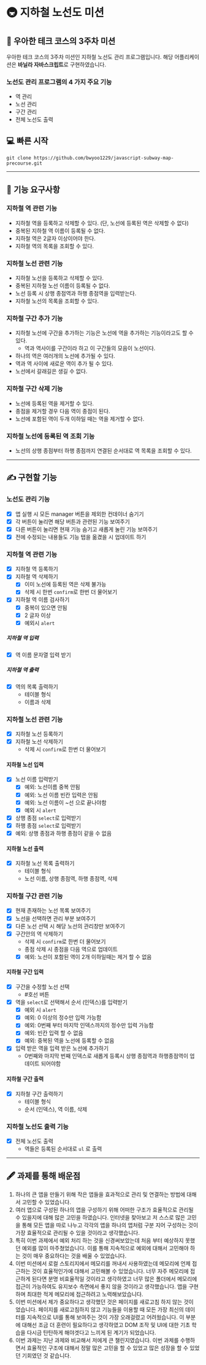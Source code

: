 # 🚇 지하철 노선도 미션

## 🚀 우아한 테크 코스의 3주차 미션
우아한 테크 코스의 3주차 미션인 지하철 노선도 관리 프로그램입니다.
해당 어플리케이션은 <b>바닐라 자바스크립트</b>로 구현하였습니다.

### 노선도 관리 프로그램의 4 가지 주요 기능
* 역 관리
* 노선 관리
* 구간 관리
* 전체 노선도 출력

## 💻 빠른 시작

```
git clone https://github.com/bwyoo1229/javascript-subway-map-precourse.git
```

<hr />

## 🚀 기능 요구사항

### 지하철 역 관련 기능
- 지하철 역을 등록하고 삭제할 수 있다. (단, 노선에 등록된 역은 삭제할 수 없다)
- 중복된 지하철 역 이름이 등록될 수 없다.
- 지하철 역은 2글자 이상이어야 한다.
- 지하철 역의 목록을 조회할 수 있다.

### 지하철 노선 관련 기능
- 지하철 노선을 등록하고 삭제할 수 있다.
- 중복된 지하철 노선 이름이 등록될 수 없다.
- 노선 등록 시 상행 종점역과 하행 종점역을 입력받는다.
- 지하철 노선의 목록을 조회할 수 있다.

### 지하철 구간 추가 기능
- 지하철 노선에 구간을 추가하는 기능은 노선에 역을 추가하는 기능이라고도 할 수 있다.
  - 역과 역사이를 구간이라 하고 이 구간들의 모음이 노선이다.  
- 하나의 역은 여러개의 노선에 추가될 수 있다.
- 역과 역 사이에 새로운 역이 추가 될 수 있다.
- 노선에서 갈래길은 생길 수 없다.

### 지하철 구간 삭제 기능
- 노선에 등록된 역을 제거할 수 있다.
- 종점을 제거할 경우 다음 역이 종점이 된다.
- 노선에 포함된 역이 두개 이하일 때는 역을 제거할 수 없다.

### 지하철 노선에 등록된 역 조회 기능
- 노선의 상행 종점부터 하행 종점까지 연결된 순서대로 역 목록을 조회할 수 있다.

<hr />

## ✍️ 구현할 기능

### 노선도 관리 기능
- [x] 앱 실행 시 모든 manager 버튼을 제외한 컨데이너 숨기기
- [x] 각 버튼이 눌리면 해당 버튼과 관련된 기능 보여주기
- [x] 다른 버튼이 눌리면 현재 기능 숨기고 새롭게 눌린 기능 보여주기
- [x] 전에 수정되는 내용들도 기능 탭을 옮겼을 시 업데이트 하기

### 지하철 역 관련 기능
- [x] 지하철 역 등록하기
- [x] 지하철 역 삭제하기
  - [x] 이미 노선에 등록된 역은 삭제 불가능
  - [x] 삭제 시 한번 `confirm`로 한번 더 물어보기
- [x] 지하철 역 이름 검사하기
  - [x] 중복이 있으면 안됨
  - [x] 2 글자 이상
  - [x] 예외시 `alert`
##### 지하철 역 입력
- [x] 역 이름 문자열 입력 받기
##### 지하철 역 출력 
- [x] 역의 목록 출력하기
  - 테이블 형식
  - 이름과 삭제
  
### 지하철 노선 관련 기능
- [x] 지하철 노선 등록하기
- [x] 지하철 노선 삭제하기
  - 삭제 시 `confirm`로 한번 더 물어보기
#### 지하철 노선 입력
- [x] 노선 이름 입력받기
  - [x] 예외: 노선이름 중복 안됨
  - [x] 예외: 노선 이름 빈칸 입력은 안됨
  - [x] 예외: 노선 이름이 ~선 으로 끝나야함
  - [x] 예외 시 `alert`
- [x] 상행 종점 `select`로 입력받기
- [x] 하행 종점 `select`로 입력받기
- [x] 예외: 상행 종점과 하행 종점이 같을 수 없음
#### 지하철 노선 출력
- [x] 지하철 노선 목록 출력하기
	- 테이블 형식
	- 노선 이름, 상행 종점역, 하행 종점역, 삭제

### 지하철 구간 관련 기능
- [x] 현재 존재하는 노선 목록 보여주기
- [x] 노선을 선택하면 관리 부분 보여주기
- [x] 다른 노선 선택 시 해당 노선의 관리창만 보여주기
- [x] 구간안의 역 삭제하기
  - 삭제 시 `confirm`로 한번 더 물어보기
  - 종점 삭제 시 종점을 다음 역으로 업데이트
  - [x] 예외: 노선이 포함된 역이 2개 이하일때는 제거 할 수 없음
#### 지하철 구간 입력
- [x] 구간을 수정할 노선 선택
  - #호선 버튼
- [x] 역을 `select`로 선택해서 순서 (인덱스)를 입력받기
  - [x] 예외 시 `alert`
  - [x] 예외: 0 이상의 정수만 입력 가능함
  - [x] 예외: 0번째 부터 마지막 인덱스까지의 정수만 입력 가능함
  - [x] 예외: 빈칸 입력 할 수 없음
  - [x] 예외: 중복된 역을 노선에 등록할 수 없음
- [x] 입력 받은 역을 입력 받은 노선에 추가하기
  - 0번째와 마지막 번째 인덱스로 새롭게 등록시 상행 종점역과 하행종점역이 업데이트 되어야함
#### 지하철 구간 출력
- [x] 지하철 구간 출력하기
  - 테이블 형식
  - 순서 (인덱스), 역 이름, 삭제

### 지하철 노선도 출력 기능
- [x] 전체 노선도 출력
  - 역들은 등록된 순서대로 `ul` 로 출력

<hr />

## 🖋 과제를 통해 배운점

1. 하나의 큰 앱을 만들기 위해 작은 앱들을 효과적으로 관리 및 연결하는 방법에 대해서 고민할 수 있었습니다.
2. 여러 앱으로 구성된 하나의 앱을 구성하기 위해 어떠한 구조가 효율적으로 관리될 수 있을지에 대해 많은 고민을 하였습니다. 
   인터넷을 찾아보고 저 스스로 많은 고민을 통해 모든 앱을 따로 나누고 각각의 앱을 하나의 앱처럼 구분 지어 구성하는 것이 가장 효율적으로 관리될 수 있을 것이라고 생각했습니다.
3. 특히 이번 과제에서 예외 처리 하는 것을 신경써보았는데 처음 부터 예상하지 못했던 예외를 많이 마주쳤었습니다. 
   이를 통해 지속적으로 예외에 대해서 고민해야 하는 것이 매우 중요하다는 것을 배울 수 있었습니다.
4. 이번 미션에서 로컬 스토리지에서 메모리를 꺼내서 사용하였는데 메모리에 언제 접근하는 것이 효율적인가에 대해서 고민해볼 수 있었습니다. 
   너무 자주 메모리에 접근하게 된다면 분명 비효율적일 것이라고 생각하였고 너무 많은 폴더에서 메모리에 접근이 가능하여도 유지보수 측면에서 좋지 않을 것이라고 생각했습니다. 앱을 구현하며 최대한 적게 메모리에 접근하려고 노력해보았습니다.
5. 이번 미션에서 제가 중요하다고 생각했던 것은 페이지를 새로고침 하지 않는 것이 었습니다. 
   페이지를 새로고침하지 않고 기능들을 이용할 때 모든 가장 최신의 데이터를 지속적으로 UI를 통해 보여주는 것이 가장 오래걸렸고 어려웠습니다. 
	 이 부분에 대해선 조금 더 훈련이 필요하다고 생각하였고 DOM 조작 및 UI에 대한 기초 학습을 다시금 탄탄하게 해야겟다고 느끼게 된 계기가 되었습니다.
6. 이번 과제는 지난 과제와 비교해서 저에게 큰 챌린지였습니다. 
   이번 과제를 수행하면서 효율적인 구조에 대해서 정말 많은 고민을 할 수 있었고 많은 성장을 할 수 있었던 기회였던 것 같습니다.